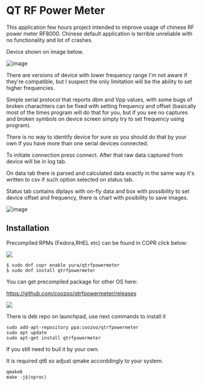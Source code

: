 # QT RF Power Meter
This application few hours project intended to improve usage of chinese RF power meter RF8000. Chinese default application is terrible unreliable with no functionality and lot of crashes.

Device shown on image below.

![image](https://github.com/coozoo/qtrfpowermeter/assets/25594311/392a07ee-0ab3-42d0-b2da-7b5d18c994e4)


There are versions of device with lower frequency range I'm not aware if they're compatible, but I suspect the only limitation will be the ability to set higher frequencies.

Simple serial protocol that reports dbm and Vpp values, with some bugs of broken charachters can be fixed with setting frequency and offset (basically most of the times program will do that for you, but if you see no captures and broken symbols on device screen simply try to set frequency using program).

There is no way to identify device for sure so you should do that by your own if you have more than one serial devices connected.

To initiate connection press connect. After that raw data captured from device will be in log tab. 

On data tab there is parsed and calculated data exactly in the same way it's written to csv if such option selected on status tab.

Status tab contains diplays with on-fly data and box with possibility to set device offset and frequency, there is chart with posibility to save images.

![image](https://github.com/coozoo/qtrfpowermeter/assets/25594311/b71a20ff-38fb-4361-9710-ce44f0b54d50)

## Installation

Precompiled RPMs (Fedora,RHEL etc) can be found in COPR click below:

[<img src="https://copr.fedorainfracloud.org/coprs/yura/qtrfpowermeter/package/qtrfpowermeter/status_image/last_build.png"></img>](https://copr.fedorainfracloud.org/coprs/yura/qtrfpowermeter/)

```
$ sudo dnf copr enable yura/qtrfpowermeter
$ sudo dnf install qtrfpowermeter
```

You can get precompiled package for other OS here:

https://github.com/coozoo/qtrfpowermeter/releases

[<img src="https://github.com/coozoo/qtrfpowermeter/workflows/Release_Version/badge.svg"></img>](https://github.com/coozoo/qtrfpowermeter/releases/latest)

There is deb repo on launchpad, use next commands to install it

```
sudo add-apt-repository ppa:coozoo/qtrfpowermeter
sudo apt update
sudo apt-get install qtrfpowermeter
```

If you still need to buil it by your own.

It is required qt6 so adjust qmake accorddingly to your system.

```
qmake6
make -j$(nproc)
```
